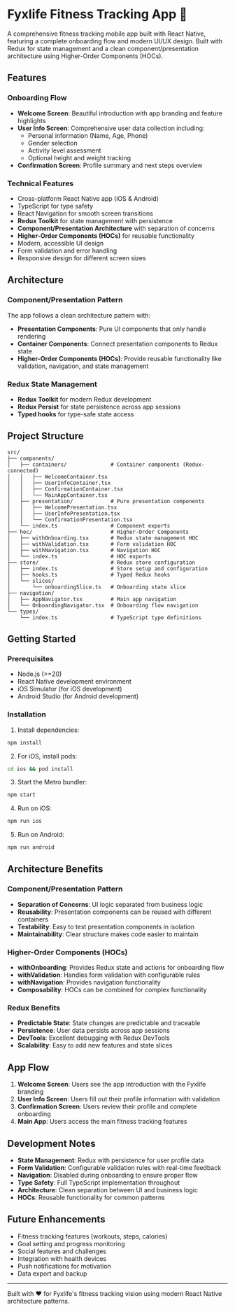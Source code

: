 # Fyxlife Fitness Tracking App 🌱

A comprehensive fitness tracking mobile app built with React Native, featuring a complete onboarding flow and modern UI/UX design. Built with Redux for state management and a clean component/presentation architecture using Higher-Order Components (HOCs).

## Features

### Onboarding Flow

- **Welcome Screen**: Beautiful introduction with app branding and feature highlights
- **User Info Screen**: Comprehensive user data collection including:
  - Personal information (Name, Age, Phone)
  - Gender selection
  - Activity level assessment
  - Optional height and weight tracking
- **Confirmation Screen**: Profile summary and next steps overview

### Technical Features

- Cross-platform React Native app (iOS & Android)
- TypeScript for type safety
- React Navigation for smooth screen transitions
- **Redux Toolkit** for state management with persistence
- **Component/Presentation Architecture** with separation of concerns
- **Higher-Order Components (HOCs)** for reusable functionality
- Modern, accessible UI design
- Form validation and error handling
- Responsive design for different screen sizes

## Architecture

### Component/Presentation Pattern

The app follows a clean architecture pattern with:

- **Presentation Components**: Pure UI components that only handle rendering
- **Container Components**: Connect presentation components to Redux state
- **Higher-Order Components (HOCs)**: Provide reusable functionality like validation, navigation, and state management

### Redux State Management

- **Redux Toolkit** for modern Redux development
- **Redux Persist** for state persistence across app sessions
- **Typed hooks** for type-safe state access

## Project Structure

```
src/
├── components/
│   ├── containers/              # Container components (Redux-connected)
│   │   ├── WelcomeContainer.tsx
│   │   ├── UserInfoContainer.tsx
│   │   ├── ConfirmationContainer.tsx
│   │   └── MainAppContainer.tsx
│   ├── presentation/            # Pure presentation components
│   │   ├── WelcomePresentation.tsx
│   │   ├── UserInfoPresentation.tsx
│   │   └── ConfirmationPresentation.tsx
│   └── index.ts                 # Component exports
├── hoc/                         # Higher-Order Components
│   ├── withOnboarding.tsx       # Redux state management HOC
│   ├── withValidation.tsx       # Form validation HOC
│   ├── withNavigation.tsx       # Navigation HOC
│   └── index.ts                 # HOC exports
├── store/                       # Redux store configuration
│   ├── index.ts                 # Store setup and configuration
│   ├── hooks.ts                 # Typed Redux hooks
│   └── slices/
│       └── onboardingSlice.ts   # Onboarding state slice
├── navigation/
│   ├── AppNavigator.tsx         # Main app navigation
│   └── OnboardingNavigator.tsx  # Onboarding flow navigation
└── types/
    └── index.ts                 # TypeScript type definitions
```

## Getting Started

### Prerequisites

- Node.js (>=20)
- React Native development environment
- iOS Simulator (for iOS development)
- Android Studio (for Android development)

### Installation

1. Install dependencies:

```bash
npm install
```

2. For iOS, install pods:

```bash
cd ios && pod install
```

3. Start the Metro bundler:

```bash
npm start
```

4. Run on iOS:

```bash
npm run ios
```

5. Run on Android:

```bash
npm run android
```

## Architecture Benefits

### Component/Presentation Pattern

- **Separation of Concerns**: UI logic separated from business logic
- **Reusability**: Presentation components can be reused with different containers
- **Testability**: Easy to test presentation components in isolation
- **Maintainability**: Clear structure makes code easier to maintain

### Higher-Order Components (HOCs)

- **withOnboarding**: Provides Redux state and actions for onboarding flow
- **withValidation**: Handles form validation with configurable rules
- **withNavigation**: Provides navigation functionality
- **Composability**: HOCs can be combined for complex functionality

### Redux Benefits

- **Predictable State**: State changes are predictable and traceable
- **Persistence**: User data persists across app sessions
- **DevTools**: Excellent debugging with Redux DevTools
- **Scalability**: Easy to add new features and state slices

## App Flow

1. **Welcome Screen**: Users see the app introduction with the Fyxlife branding
2. **User Info Screen**: Users fill out their profile information with validation
3. **Confirmation Screen**: Users review their profile and complete onboarding
4. **Main App**: Users access the main fitness tracking features

## Development Notes

- **State Management**: Redux with persistence for user profile data
- **Form Validation**: Configurable validation rules with real-time feedback
- **Navigation**: Disabled during onboarding to ensure proper flow
- **Type Safety**: Full TypeScript implementation throughout
- **Architecture**: Clean separation between UI and business logic
- **HOCs**: Reusable functionality for common patterns

## Future Enhancements

- Fitness tracking features (workouts, steps, calories)
- Goal setting and progress monitoring
- Social features and challenges
- Integration with health devices
- Push notifications for motivation
- Data export and backup

---

Built with ❤️ for Fyxlife's fitness tracking vision using modern React Native architecture patterns.
